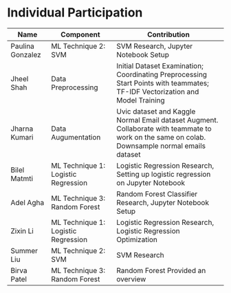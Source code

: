 # Individual Participation

| Name             | Component                              | Contribution                                                                          |
| ---------------- | -------------------------------------- | ------------------------------------------------------------------------------------- |
| Paulina Gonzalez | ML Technique 2: SVM                    | SVM Research, Jupyter Notebook Setup                                                  |
| Jheel Shah       | Data Preprocessing                     | Initial Dataset Examination; Coordinating Preprocessing Start Points with teammates; TF-IDF Vectorization and Model Training |
| Jharna Kumari  | Data Augumentation                       | Uvic dataset and Kaggle Normal Email dataset Augment. Collaborate with teammate to work on the same on colab. Downsample normal emails dataset  |
| Bilel Matmti     | ML Technique 1: Logistic Regression    | Logistic Regression Research, Setting up logistic regression on Jupyter Notebook      |       
| Adel Agha     | ML Technique 3: Random Forest             | Random Forest Classifier Research, Jupyter Notebook Setup                             |
| Zixin Li         | ML Technique 1: Logistic Regression    | Logistic Regression Research, Logistic Regression Optimization                                                          |
| Summer Liu       | ML Technique 2: SVM                    | SVM Research                                                                          |                    
| Birva Patel        |ML Technique 3: Random Forest         | Random Forest Provided an overview 

